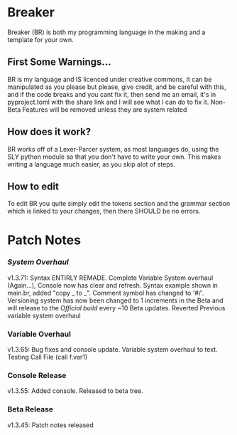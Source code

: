 # Breaker

Breaker (BR) is both my programming language in the making and a template for your own.

## First Some Warnings...

BR is my language and IS licenced under creative commons, It can be manipulated as you please but please, give credit, and be careful with this, and if the code breaks and you cant fix it, then send me an email, it's in pyproject.toml with the share link and I will see what I can do to fix it. Non-Beta Features will be removed unless they are system related

## How does it work?

BR works off of a Lexer-Parcer system, as most languages do, using the SLY python module so that you don't have to write your own. This makes writing a language much easier, as you skip alot of steps.

## How to edit

To edit BR you quite simply edit the tokens section and the grammar section which is linked to your changes, then there SHOULD be no errors.

# Patch Notes

### *_System Overhaul_*
v1.3.71: Syntax ENTIRLY REMADE. Complete Variable System overhaul (Again...), Console now has clear and refresh. Syntax example shown in main.br, added "copy _ to _". Comment symbol has changed to '#/'. Versioning system has now been changed to 1 increments in the Beta and will release to the _Official build_ every ~10 Beta updates. Reverted Previous variable system overhaul
### Variable Overhaul
v1.3.65: Bug fixes and console update. Variable system overhaul to text. Testing Call File (call f.var1)
### Console Release
v1.3.55: Added console. Released to beta tree.
### Beta Release
v1.3.45: Patch notes released